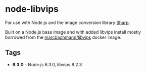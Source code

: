 # node-libvips

For use with Node.js and the image conversion library [Sharp](http://sharp.readthedocs.io/en/stable/).

Built on a Node.js base image and with added libvips install mostly borrowed from the
[marcbachmann/libvips](https://github.com/marcbachmann/dockerfile-libvips/blob/master/Dockerfile)
docker image.

## Tags

- **6.3.0** - Node.js 6.3.0, libvips 8.2.3
